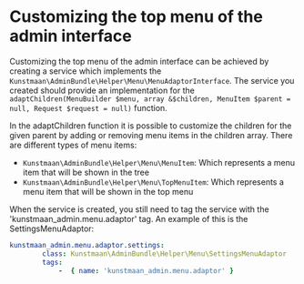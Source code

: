 # Customizing the top menu of the admin interface

Customizing the top menu of the admin interface can be achieved by creating a service which implements the `Kunstmaan\AdminBundle\Helper\Menu\MenuAdaptorInterface`. The service you created should provide an implementation for the `adaptChildren(MenuBuilder $menu, array &$children, MenuItem $parent = null, Request $request = null)` function.

In the adaptChildren function it is possible to customize the children for the given parent by adding or removing menu items in the children array. There are different types of menu items:

* `Kunstmaan\AdminBundle\Helper\Menu\MenuItem`: Which represents a menu item that will be shown in the tree
* `Kunstmaan\AdminBundle\Helper\Menu\TopMenuItem`: Which represents a menu item that will be shown in the top menu

When the service is created, you still need to tag the service with the 'kunstmaan_admin.menu.adaptor' tag. An example of this is the SettingsMenuAdaptor:

```yaml
kunstmaan_admin.menu.adaptor.settings:
        class: Kunstmaan\AdminBundle\Helper\Menu\SettingsMenuAdaptor
        tags:
            -  { name: 'kunstmaan_admin.menu.adaptor' }
```

